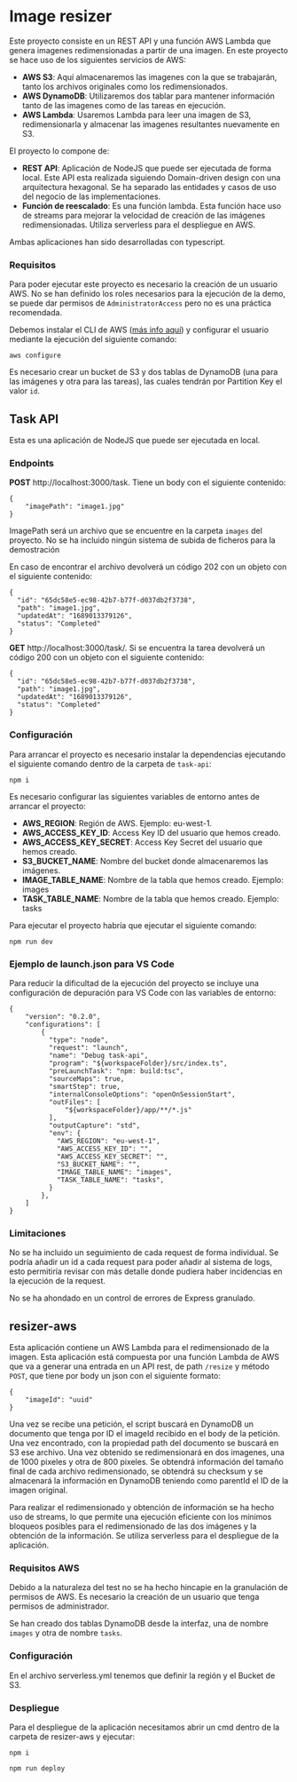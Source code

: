 # Image resizer
Este proyecto consiste en un REST API y una función AWS Lambda que genera imagenes redimensionadas a partir de una imagen. En este proyecto se hace uso de los siguientes servicios de AWS:

- **AWS S3**: Aquí almacenaremos las imagenes con la que se trabajarán, tanto los archivos originales como los redimensionados.
- **AWS DynamoDB**: Utilizaremos dos tablar para mantener información tanto de las imagenes como de las tareas en ejecución.
- **AWS Lambda**: Usaremos Lambda para leer una imagen de S3, redimensionarla y almacenar las imagenes resultantes nuevamente en S3.

El proyecto lo compone de:
- **REST API**: Aplicación de NodeJS que puede ser ejecutada de forma local. Este API esta realizada siguiendo Domain-driven design con una arquitectura hexagonal. Se ha separado las entidades y casos de uso del negocio de las implementaciones.
- **Función de reescalado**: Es una función lambda. Esta función hace uso de streams para mejorar la velocidad de creación de las imágenes redimensionadas. Utiliza serverless para el despliegue en AWS.

Ambas aplicaciones han sido desarrolladas con typescript.

### Requisitos
Para poder ejecutar este proyecto es necesario la creación de un usuario AWS. No se han definido los roles necesarios para la ejecución de la demo, se puede dar permisos de `AdministratorAccess` pero no es una práctica recomendada.

Debemos instalar el CLI de AWS ([más info aquí](https://docs.aws.amazon.com/es_es/cli/latest/userguide/getting-started-install.html)) y configurar el usuario mediante la ejecución del siguiente comando:

```
aws configure
```

Es necesario crear un bucket de S3 y dos tablas de DynamoDB (una para las imágenes y otra para las tareas), las cuales tendrán por Partition Key el valor `id`.

## Task API
Esta es una aplicación de NodeJS que puede ser ejecutada en local.

### Endpoints

**POST** http://localhost:3000/task. Tiene un body con el siguiente contenido:
```
{
	"imagePath": "image1.jpg"
}
```
ImagePath será un archivo que se encuentre en la carpeta `images` del proyecto. No se ha incluido ningún sistema de subida de ficheros para la demostración

En caso de encontrar el archivo devolverá un código 202 con un objeto con el siguiente contenido:
```
{
  "id": "65dc58e5-ec98-42b7-b77f-d037db2f3738",
  "path": "image1.jpg",
  "updatedAt": "1689013379126",
  "status": "Completed"
}
```

**GET** http://localhost:3000/task/<task-uuid>. Si se encuentra la tarea devolverá un código 200 con un objeto con el siguiente contenido:
```
{
  "id": "65dc58e5-ec98-42b7-b77f-d037db2f3738",
  "path": "image1.jpg",
  "updatedAt": "1689013379126",
  "status": "Completed"
}
```

### Configuración
Para arrancar el proyecto es necesario instalar la dependencias ejecutando el siguiente comando dentro de la carpeta de `task-api`:
```
npm i
```

Es necesario configurar las siguientes variables de entorno antes de arrancar el proyecto:
- **AWS_REGION**: Región de AWS. Ejemplo: eu-west-1.
- **AWS_ACCESS_KEY_ID**: Access Key ID del usuario que hemos creado.
- **AWS_ACCESS_KEY_SECRET**: Access Key Secret del usuario que hemos creado.
- **S3_BUCKET_NAME**: Nombre del bucket donde almacenaremos las imágenes.
- **IMAGE_TABLE_NAME**: Nombre de la tabla que hemos creado. Ejemplo: images
- **TASK_TABLE_NAME**: Nombre de la tabla que hemos creado. Ejemplo: tasks


Para ejecutar el proyecto habría que ejecutar el siguiente comando:
```
npm run dev
```

### Ejemplo de launch.json para VS Code
Para reducir la dificultad de la ejecución del proyecto se incluye una configuración de depuración para VS Code con las variables de entorno:
```
{
    "version": "0.2.0",
    "configurations": [
        {
          "type": "node",
          "request": "launch",
          "name": "Debug task-api",
          "program": "${workspaceFolder}/src/index.ts",
          "preLaunchTask": "npm: build:tsc",
          "sourceMaps": true,
          "smartStep": true,
          "internalConsoleOptions": "openOnSessionStart",
          "outFiles": [
              "${workspaceFolder}/app/**/*.js"
          ],
          "outputCapture": "std",
          "env": {
            "AWS_REGION": "eu-west-1",
            "AWS_ACCESS_KEY_ID": "",
            "AWS_ACCESS_KEY_SECRET": "",
            "S3_BUCKET_NAME": "",
            "IMAGE_TABLE_NAME": "images",
            "TASK_TABLE_NAME": "tasks",
          }
        },
    ]
}

```

### Limitaciones
No se ha incluido un seguimiento de cada request de forma individual. Se podría añadir un id a cada request para poder añadir al sistema de logs, esto permitiría revisar con más detalle donde pudiera haber incidencias en la ejecución de la request.

No se ha ahondado en un control de errores de Express granulado.


## resizer-aws
Esta aplicación contiene un AWS Lambda para el redimensionado de la imagen. Esta aplicación está compuesta por una función Lambda de AWS que va a generar una entrada en un API rest, de path `/resize` y método `POST`, que tiene por body un json con el siguiente formato:

```
{
	"imageId": "uuid"
}
```

Una vez se recibe una petición, el script buscará en DynamoDB un documento que tenga por ID el imageId recibido en el body de la petición. Una vez encontrado, con la propiedad path del documento se buscará en S3 ese archivo. Una vez obtenido se redimensionará en dos imagenes, una de 1000 pixeles y otra de 800 pixeles. Se obtendrá información del tamaño final de cada archivo redimensionado, se obtendrá su checksum y se almacenará la información en DynamoDB teniendo como parentId el ID de la imagen original.

Para realizar el redimensionado y obtención de información se ha hecho uso de streams, lo que permite una ejecución eficiente con los mínimos bloqueos posibles para el redimensionado de las dos imágenes y la obtención de la información. Se utiliza serverless para el despliegue de la aplicación.

### Requisitos AWS
Debido a la naturaleza del test no se ha hecho hincapie en la granulación de permisos de AWS. Es necesario la creación de un usuario que tenga permisos de administrador.

Se han creado dos tablas DynamoDB desde la interfaz, una de nombre `images` y otra de nombre `tasks`.


### Configuración
En el archivo serverless.yml tenemos que definir la región y el Bucket de S3.

### Despliegue
Para el despliegue de la aplicación necesitamos abrir un cmd dentro de la carpeta de resizer-aws y ejecutar:
```
npm i
```

```
npm run deploy
```


